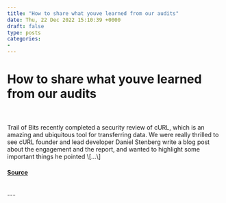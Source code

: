```yaml
---
title: "How to share what youve learned from our audits"
date: Thu, 22 Dec 2022 15:10:39 +0000
draft: false
type: posts
categories: 
- 
---
```

# How to share what youve learned from our audits

<br/>

<br/>
Trail of Bits recently completed a security review of cURL, which is an amazing and ubiquitous tool for transferring data. We were really thrilled to see cURL founder and lead developer Daniel Stenberg write a blog post about the engagement and the report, and wanted to highlight some important things he pointed \[…\]

#### [Source](https://blog.trailofbits.com/2022/12/22/curl-security-audit-threat-model/)

<br/>
---
